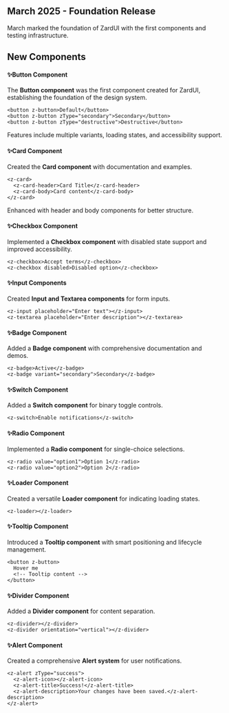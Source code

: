 ## March 2025 - Foundation Release

March marked the foundation of ZardUI with the first components and testing infrastructure.

## New Components

#### ✨Button Component

The **Button component** was the first component created for ZardUI, establishing the foundation of the design system.

```angular-html
<button z-button>Default</button>
<button z-button zType="secondary">Secondary</button>
<button z-button zType="destructive">Destructive</button>
```

Features include multiple variants, loading states, and accessibility support.

#### ✨Card Component

Created the **Card component** with documentation and examples.

```angular-html
<z-card>
  <z-card-header>Card Title</z-card-header>
  <z-card-body>Card content</z-card-body>
</z-card>
```

Enhanced with header and body components for better structure.

#### ✨Checkbox Component

Implemented a **Checkbox component** with disabled state support and improved accessibility.

```angular-html
<z-checkbox>Accept terms</z-checkbox>
<z-checkbox disabled>Disabled option</z-checkbox>
```

#### ✨Input Components

Created **Input and Textarea components** for form inputs.

```angular-html
<z-input placeholder="Enter text"></z-input>
<z-textarea placeholder="Enter description"></z-textarea>
```

#### ✨Badge Component

Added a **Badge component** with comprehensive documentation and demos.

```angular-html
<z-badge>Active</z-badge>
<z-badge variant="secondary">Secondary</z-badge>
```

#### ✨Switch Component

Added a **Switch component** for binary toggle controls.

```angular-html
<z-switch>Enable notifications</z-switch>
```

#### ✨Radio Component

Implemented a **Radio component** for single-choice selections.

```angular-html
<z-radio value="option1">Option 1</z-radio>
<z-radio value="option2">Option 2</z-radio>
```

#### ✨Loader Component

Created a versatile **Loader component** for indicating loading states.

```angular-html
<z-loader></z-loader>
```

#### ✨Tooltip Component

Introduced a **Tooltip component** with smart positioning and lifecycle management.

```angular-html
<button z-button>
  Hover me
  <!-- Tooltip content -->
</button>
```

#### ✨Divider Component

Added a **Divider component** for content separation.

```angular-html
<z-divider></z-divider>
<z-divider orientation="vertical"></z-divider>
```

#### ✨Alert Component

Created a comprehensive **Alert system** for user notifications.

```angular-html
<z-alert zType="success">
  <z-alert-icon></z-alert-icon>
  <z-alert-title>Success!</z-alert-title>
  <z-alert-description>Your changes have been saved.</z-alert-description>
</z-alert>
```
